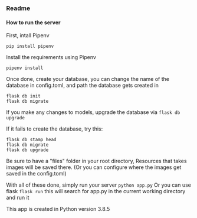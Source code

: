 ### Readme

#### How to run the server

First, intall Pipenv
```
pip install pipenv
```

Install the requirements using Pipenv

`pipenv install`

Once done, create your database, you can change the name of the database in config.toml, and path the database gets created in

```
flask db init
flask db migrate
```
If you make any changes to models, upgrade the database via
```flask db upgrade```

If it fails to create the database, try this:
```
flask db stamp head
flask db migrate
flask db upgrade
````

Be sure to have a "files" folder in your root directory, Resources that takes images will be saved there. (Or you can configure where the images get saved in the config.toml)

With all of these done, simply run your server
```python app.py```
Or you can use flask
```flask run```
this will search for app.py in the current working directory and run it 

This app is created in Python version 3.8.5